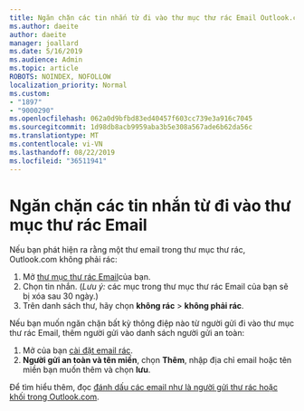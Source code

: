 ```yaml
---
title: Ngăn chặn các tin nhắn từ đi vào thư mục thư rác Email Outlook.com
ms.author: daeite
author: daeite
manager: joallard
ms.date: 5/16/2019
ms.audience: Admin
ms.topic: article
ROBOTS: NOINDEX, NOFOLLOW
localization_priority: Normal
ms.custom:
- "1897"
- "9000290"
ms.openlocfilehash: 062a0d9bfbd83ed40457f603cc739e3a916c7045
ms.sourcegitcommit: 1d98db8acb9959aba3b5e308a567ade6b62da56c
ms.translationtype: MT
ms.contentlocale: vi-VN
ms.lasthandoff: 08/22/2019
ms.locfileid: "36511941"
---
```

# <a name="stop-messages-from-going-to-your-junk-email-folder"></a>Ngăn chặn các tin nhắn từ đi vào thư mục thư rác Email

Nếu bạn phát hiện ra rằng một thư email trong thư mục thư rác, Outlook.com không phải rác:

1. Mở [thư mục thư rác Email](https://outlook.live.com/mail/junkemail)của bạn.
1. Chọn tin nhắn. (*Lưu ý:* các mục trong thư mục thư rác Email của bạn sẽ bị xóa sau 30 ngày.)
1. Trên danh sách thư, hãy chọn **không rác** > **không phải rác**.

Nếu bạn muốn ngăn chặn bất kỳ thông điệp nào từ người gửi đi vào thư mục thư rác Email, thêm người gửi vào danh sách người gửi an toàn:

1. Mở của bạn [cài đặt email rác](https://go.microsoft.com/fwlink/?linkid=2035804).
1. **Người gửi an toàn và tên miền**, chọn **Thêm**, nhập địa chỉ email hoặc tên miền bạn muốn thêm và chọn **lưu**.

Để tìm hiểu thêm, đọc [đánh dấu các email như là người gửi thư rác hoặc khối trong Outlook.com](https://support.office.com/article/a3ece97b-82f8-4a5e-9ac3-e92fa6427ae4?wt.mc_id=Office_Outlook_com_Alchemy).
